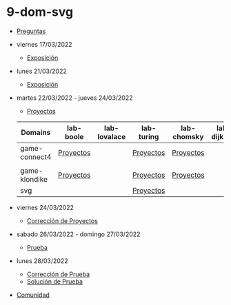 # 9-dom-svg

- [Preguntas](https://escuela.it/masters/master-programacion-diseno-software/estudiantes/dom-svg)
- viernes 17/03/2022
  - [Exposición](https://escuela.it/masters/master-programacion-diseno-software/estudiantes/dom-svg)
- lunes 21/03/2022
  - [Exposición](https://escuela.it/masters/master-programacion-diseno-software/estudiantes/dom-svg)
- martes 22/03/2022 - jueves 24/03/2022
  - [Proyectos](https://docs.google.com/spreadsheets/d/1HBqQCXwSQviaunMM9fhBVLnmyV696VhUI3PJK9JA8VE/edit?usp=sharing)
  
  |Domains|lab-boole|lab-lovalace|lab-turing|lab-chomsky|lab-dijkstra|
  |-------|---------|------------|----------|-----------|--------------|
  |game-connect4 |[Proyectos](https://github.com/USantaTecla-ed-mpds/lab-boole/tree/master/tech-dom-svg/game-connect4) |            | [Proyectos](https://github.com/USantaTecla-ed-mpds/lab-turing/tree/master/tech-dom-svg/game-connect4) | [Proyectos](https://github.com/USantaTecla-ed-mpds/lab-chomsky/tree/master/tech-dom-svg/game-connect4)  |              |
  |       |         |            |          |           |              |
  |game-klondike |[Proyectos]() |            |[Proyectos](https://github.com/USantaTecla-ed-mpds/lab-turing/blob/master/tech-dom-svg/game-klondike/Modelo%20de%20Dominio%20de%20Klondike.svg) | [Proyectos](https://github.com/USantaTecla-ed-mpds/lab-chomsky/tree/master/tech-dom-svg/game-klondike) |              |
  |  svg  |         |            | [Proyectos](https://github.com/USantaTecla-ed-mpds/lab-turing/blob/master/tech-dom-svg/svg/Estrella%20del%20Softwar-SVG.txt)|           |              |
- viernes 24/03/2022
  - [Corrección de Proyectos](https://escuela.it/masters/master-programacion-diseno-software/estudiantes/dom-svg)
- sabado 26/03/2022 - domingo 27/03/2022
  - [Prueba](https://forms.gle/1ijYvzFii2qWcewf7)
- lunes 28/03/2022
  - [Corrección de Prueba](https://escuela.it/master-programacion-diseno-software)
  - [Solución de Prueba](https://docs.google.com/spreadsheets/d/1Uwtqa5VdD5wK2X7eLgkS6_th16aPnsW8pa5Ft2TyLPo/edit#gid=0)
- [Comunidad](https://app.slack.com/client/T02S3KYD464/C02U2GQUQJC)